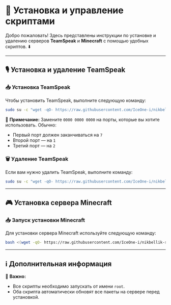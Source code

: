 # 🚀 Установка и управление скриптами

Добро пожаловать! Здесь представлены инструкции по установке и удалению серверов **TeamSpeak** и **Minecraft** с помощью удобных скриптов. ⬇️

---

## 🎙️ Установка и удаление TeamSpeak

### 📥 Установка TeamSpeak

Чтобы установить TeamSpeak, выполните следующую команду:

```bash
sudo su -c "wget -qO- https://raw.githubusercontent.com/IceOne-i/nikbellik-scripts/refs/heads/main/install_teamspeak.sh | bash -s -- 0000 0000 0000"
```

🔹 **Примечание:** Замените `0000 0000 0000` на порты, которые вы хотите использовать. Обычно:
- Первый порт должен заканчиваться на `7`
- Второй порт — на `1`
- Третий порт — на `2`

### 🗑️ Удаление TeamSpeak

Если вам нужно удалить TeamSpeak, выполните команду:

```bash
sudo su -c "wget -qO- https://raw.githubusercontent.com/IceOne-i/nikbellik-scripts/refs/heads/main/install_teamspeak.sh | bash -s remove"
```

---

## 🎮 Установка сервера Minecraft

### 📥 Запуск установки Minecraft

Для установки сервера Minecraft используйте следующую команду:

```bash
bash <(wget -qO- https://raw.githubusercontent.com/IceOne-i/nikbellik-scripts/refs/heads/main/install_minecraft.sh)
```

---

## ℹ️ Дополнительная информация

📢 **Важно:**
- Все скрипты необходимо запускать от имени `root`.
- Оба скрипта автоматически обновят все пакеты на сервере перед установкой.
